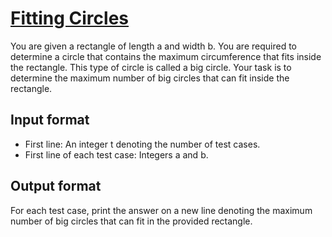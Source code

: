 # [Fitting Circles][link]

You are given a rectangle of length a and width b. You are required to determine a circle that contains the maximum circumference that fits inside the rectangle. This type of circle is called a big circle. Your task is to determine the maximum number of big circles that can fit inside the rectangle.

## Input format

- First line: An integer t denoting the number of test cases.
- First line of each test case: Integers a and b.

## Output format

For each test case, print the answer on a new line denoting the maximum number of big circles that can fit in the provided rectangle.

[link]: https://www.hackerearth.com/practice/basic-programming/implementation/basics-of-implementation/practice-problems/algorithm/fitting-circles-c00a5be3/
